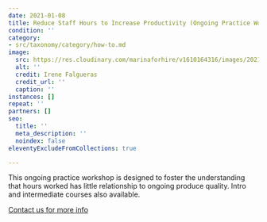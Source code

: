 ```yaml
---
date: 2021-01-08
title: Reduce Staff Hours to Increase Productivity (Ongoing Practice Workshop)
condition: ''
category:
- src/taxonomy/category/how-to.md
image:
  src: https://res.cloudinary.com/marinaforhire/v1610164316/images/2021/01/Cool_Kids_-_Brainstorming_estg6q.png
  alt: ''
  credit: Irene Falgueras
  credit_url: ''
  caption: ''
instances: []
repeat: ''
partners: []
seo:
  title: ''
  meta_description: ''
  noindex: false
eleventyExcludeFromCollections: true

---
```

This ongoing practice workshop is designed to foster the understanding that hours worked has little relationship to ongoing produce quality. Intro and intermediate courses also available.

[Contact us for more info](https://marinaforhire.com/contact/)